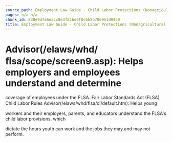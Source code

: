 ```yaml
---
source_path: Employment Law Guide - Child Labor Protections (Nonagricultural Work).md
pages: n/a-n/a
chunk_id: 838e9d7e6eacc8e3f816d6f0c6b8b786951d9459
title: Employment Law Guide - Child Labor Protections (Nonagricultural Work)
---
```

# Advisor(/elaws/whd/ﬂsa/scope/screen9.asp): Helps employers and employees understand and determine

coverage of employees under the FLSA. Fair Labor Standards Act (FLSA) Child Labor Rules Advisor(/elaws/whd/ﬂsa/cl/default.htm): Helps young

workers and their employers, parents, and educators understand the FLSA's child labor provisions, which

dictate the hours youth can work and the jobs they may and may not perform.
